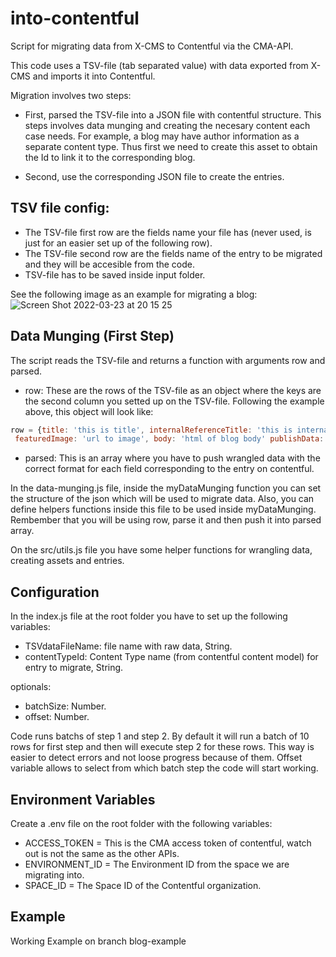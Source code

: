 # into-contentful
Script for migrating data from X-CMS to Contentful via the CMA-API.

This code uses a TSV-file (tab separated value) with data exported from X-CMS and imports it into Contentful.

Migration involves two steps:

- First, parsed the TSV-file into a JSON file with contentful structure. This steps involves data munging and creating the necesary content each 
case needs. For example, a blog may have author information as a separate content type. Thus first we need to create this asset to obtain the Id to link
it to the corresponding blog.

- Second, use the corresponding JSON file to create the entries.

## TSV file config:

- The TSV-file first row are the fields name your file has (never used, is just for an easier set up of the following row).
- The TSV-file second row are the fields name of the entry to be migrated and they will be accesible from the code.
- TSV-file has to be saved inside input folder.

See the following image as an example for migrating a blog:
![Screen Shot 2022-03-23 at 20 15 25](https://user-images.githubusercontent.com/64488427/159787794-6d72e040-6b8a-407d-a9b7-5b79d43702cb.png)

## Data Munging (First Step)

The script reads the TSV-file and returns a function with arguments row and parsed. 

- row: These are the rows of the TSV-file as an object where the keys are the second column you setted up on the TSV-file. Following the example above, 
this object will look like:

```js script
row = {title: 'this is title', internalReferenceTitle: 'this is internalReferenceTitle', urlSlug: 'slug', contentTypes: 'e-commerce',
 featuredImage: 'url to image', body: 'html of blog body' publishData: 'October 21, 2015', author: 'guido Fier'}
```

- parsed: This is an array where you have to push wrangled data with the correct format for each field corresponding to the entry on contentful.

In the data-munging.js file, inside the myDataMunging function you can set the structure of the json which will be used to migrate data. Also, you can 
define helpers functions inside this file to be used inside myDataMunging. Rembember that you will be using row, parse it and then push 
it into parsed array. 

On the src/utils.js file you have some helper functions for wrangling data, creating assets and entries.

## Configuration

In the index.js file at the root folder you have to set up the following variables:

- TSVdataFileName: file name with raw data, String.
- contentTypeId: Content Type name (from contentful content model) for entry to migrate, String.

optionals:
- batchSize: Number.
- offset: Number.

Code runs batchs of step 1 and step 2. By default it will run a batch of 10 rows for first step and then will execute step 2 for these rows. This way
is easier to detect errors and not loose progress because of them. 
Offset variable allows to select from which batch step the code will start working.

## Environment Variables

Create a .env file on the root folder with the following variables:

- ACCESS_TOKEN = This is the CMA access token of contentful, watch out is not the same as the other APIs.
- ENVIRONMENT_ID = The Environment ID from the space we are migrating into.
- SPACE_ID = The Space ID of the Contentful organization.

## Example

Working Example on branch blog-example

